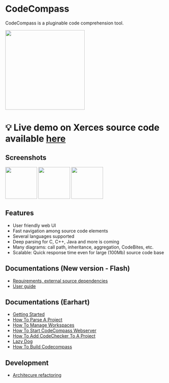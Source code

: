 CodeCompass
===========

CodeCompass is a pluginable code comprehension tool.

<img src="https://raw.githubusercontent.com/Ericsson/codecompass/master/webgui/images/logo.png" width="250px;"/>

# :bulb: Live demo on Xerces source code available [here](http://modelserver.inf.elte.hu:34540/#wsid=xerces)

## Screenshots

<img src="https://raw.githubusercontent.com/Ericsson/codecompass/Earhart/img/screenshot1.jpg" height="100px" />
<img src="https://raw.githubusercontent.com/Ericsson/codecompass/Earhart/img/screenshot2.jpg" height="100px" />
<img src="https://raw.githubusercontent.com/Ericsson/codecompass/Earhart/img/screenshot3.jpg" height="100px" />

Features
--------

- User friendly web UI
- Fast navigation among source code elements
- Several languages supported
- Deep parsing for C, C++, Java and more is coming
- Many diagrams: call path, inheritance, aggregation, CodeBites, etc.
- Scalable: Quick response time even for large (100Mb) source code base

Documentations (New version - **Flash**)
--------
- [Requirements, external source dependencies](docs/deps.md)
- [User guide](docs/usage.md)

Documentations (Earhart)
--------
- [Getting Started](https://github.com/Ericsson/CodeCompass/wiki/Getting-Started)
- [How To Parse A Project](https://github.com/Ericsson/CodeCompass/wiki/How-To-Parse-A-Project)
- [How To Manage Workspaces](https://github.com/Ericsson/CodeCompass/wiki/How-To-Manage-Workspaces)
- [How To Start CodeCompass Webserver](https://github.com/Ericsson/CodeCompass/wiki/How-To-Start-CodeCompass-Webserver)
- [How To Add CodeChecker To A Project](https://github.com/Ericsson/CodeCompass/wiki/How-To-Add-CodeChecker-To-A-Project)
- [Lazy Dog](https://github.com/Ericsson/CodeCompass/wiki/Lazy-Dog)
- [How To Build Codecompass](https://github.com/Ericsson/CodeCompass/wiki/How-To-Build-Codecompass)

Development
--------
- [Architecure refactoring](https://github.com/Ericsson/CodeCompass/wiki/Architecure-Refactoring)
